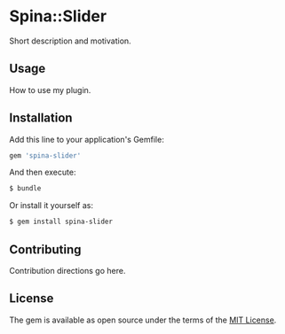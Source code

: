 # Spina::Slider
Short description and motivation.

## Usage
How to use my plugin.

## Installation
Add this line to your application's Gemfile:

```ruby
gem 'spina-slider'
```

And then execute:
```bash
$ bundle
```

Or install it yourself as:
```bash
$ gem install spina-slider
```

## Contributing
Contribution directions go here.

## License
The gem is available as open source under the terms of the [MIT License](https://opensource.org/licenses/MIT).
